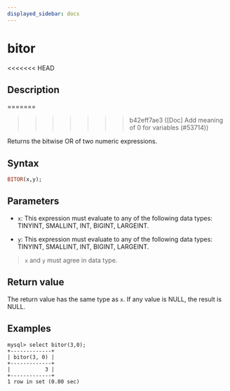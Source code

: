 ```yaml
---
displayed_sidebar: docs
---
```


# bitor

<<<<<<< HEAD
## Description
=======

>>>>>>> b42eff7ae3 ([Doc] Add meaning of 0 for variables (#53714))

Returns the bitwise OR of two numeric expressions.

## Syntax

```Haskell
BITOR(x,y);
```

## Parameters

- `x`: This expression must evaluate to any of the following data types: TINYINT, SMALLINT, INT, BIGINT, LARGEINT.

- `y`: This expression must evaluate to any of the following data types: TINYINT, SMALLINT, INT, BIGINT, LARGEINT.

> `x` and `y` must agree in data type.

## Return value

The return value has the same type as `x`. If any value is NULL, the result is NULL.

## Examples

```Plain Text
mysql> select bitor(3,0);
+-------------+
| bitor(3, 0) |
+-------------+
|           3 |
+-------------+
1 row in set (0.00 sec)
```

